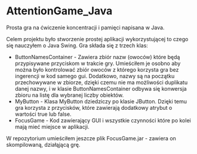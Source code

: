 # AttentionGame_Java
Prosta gra na ćwiczenie koncentracji i pamięci napisana w Java.

Celem projektu było stworzenie prostej aplikacji wykorzystującej to czego się nauczyłem o Java Swing.
Gra składa się z trzech klas:
* ButtonNamesContainer - Zawiera zbiór nazw (owoców) które będą przypisywane przyciskom w trakcie gry.
  Umieściłem je osobno aby można było kontrolować zbiór owoców z którego korzysta gra bez ingerencji w kod samego gui.
  Dodatkowo, nazwy są na początku przechowywane w zbiorze, dzięki czemu nie ma możliwości duplikatu danej nazwy, 
  i w klasie ButtonNamesContainer odbywa się konwersja zbioru na listę dla wybranej liczby obiektów.
* MyButton - Klasa MyButton dziedziczy po klasie JButton. Dzięki temu gra korzysta z przycisków, 
  które zawierają dodatkowy atrybut o wartości true lub false.
* FocusGame - Kod zawierający GUI i  wszystkie czynności które po kolei mają mieć miejsce w aplikacji.

W repozytorium umieściłem jeszcze plik FocusGame.jar - zawiera on skompilowaną, działąjącą grę.
